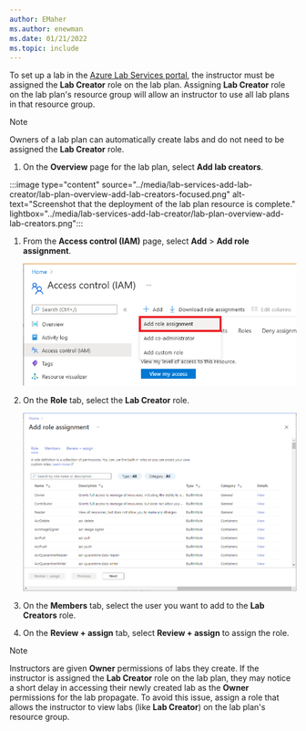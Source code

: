 ```yaml
---
author: EMaher
ms.author: enewman
ms.date: 01/21/2022
ms.topic: include
---
```


To set up a lab in the [Azure Lab Services portal](https://labs.azure.com), the instructor must be assigned the **Lab Creator** role on the lab plan.  Assigning **Lab Creator** role on the lab plan's resource group will allow an instructor to use all lab plans in that resource group.

> [!NOTE]
> Owners of a lab plan can automatically create labs and do not need to be assigned the **Lab Creator** role.

1. On the **Overview** page for the lab plan, select **Add lab creators**.

:::image type="content" source="../media/lab-services-add-lab-creator/lab-plan-overview-add-lab-creators-focused.png" alt-text="Screenshot that the deployment of the lab plan resource is complete." lightbox="../media/lab-services-add-lab-creator/lab-plan-overview-add-lab-creators.png":::

1. From the **Access control (IAM)** page, select **Add** > **Add role assignment**.

    ![Access control (IAM) page with Add role assignment menu open.](../../../includes/role-based-access-control/media/add-role-assignment-menu-generic.png)

1. On the **Role** tab, select the **Lab Creator** role.

    ![Add role assignment page with Role tab selected.](../../../includes/role-based-access-control/media/add-role-assignment-role-generic.png)

1. On the **Members** tab, select the user you want to add to the **Lab Creators** role.
1. On the **Review + assign** tab, select **Review + assign** to assign the role.

> [!NOTE]
> Instructors are given **Owner** permissions of labs they create.  If the instructor is assigned the **Lab Creator** role on the lab plan, they may notice a short delay in accessing their newly created lab as the **Owner** permissions for the lab propagate. To avoid this issue, assign a role that allows the instructor to view labs (like **Lab Creator**) on the lab plan's resource group.